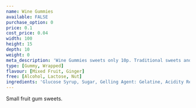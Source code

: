 ```yaml
---
name: Wine Gummies
available: FALSE
purchase_option: 0
price: 0.1
cost_price: 0.04
width: 100
height: 15
depth: 10
weight: 0
meta_description: 'Wine Gummies sweets only 10p. Traditional sweets and more at Humbugs Confectionery Store. Specialists in satisfying your sweet tooth!'
type: [Gummy, Wrapped]
flavour: [Mixed Fruit, Ginger]
free: [Alcohol, Lactose, Nut]
ingredients: 'Glucose Syrup, Sugar, Gelling Agent: Gelatine, Acidity Regulator: Citric Acid, Flavourings, Glazing Agents: Vegetable Oil, Carnaubawax, Colours: Anthocyanin, Carmine, Copper, Chlorophyllin, Lutein, Paprika'
---
```

Small fruit gum sweets.